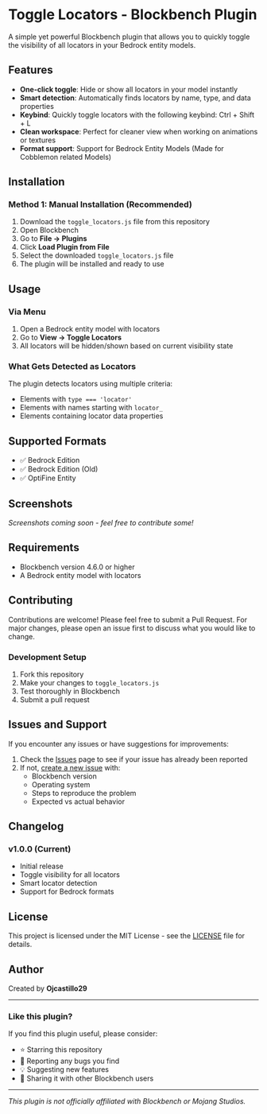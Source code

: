 # Toggle Locators - Blockbench Plugin

A simple yet powerful Blockbench plugin that allows you to quickly toggle the visibility of all locators in your Bedrock entity models.

## Features

- **One-click toggle**: Hide or show all locators in your model instantly
- **Smart detection**: Automatically finds locators by name, type, and data properties
- **Keybind**: Quickly toggle locators with the following keybind:  Ctrl + Shift + L
- **Clean workspace**: Perfect for cleaner view when working on animations or textures
- **Format support**: Support for Bedrock Entity Models (Made for Cobblemon related Models) 

## Installation

### Method 1: Manual Installation (Recommended)
1. Download the `toggle_locators.js` file from this repository
2. Open Blockbench
3. Go to **File → Plugins**
4. Click **Load Plugin from File**
5. Select the downloaded `toggle_locators.js` file
6. The plugin will be installed and ready to use

## Usage

### Via Menu
1. Open a Bedrock entity model with locators
2. Go to **View → Toggle Locators**
3. All locators will be hidden/shown based on current visibility state

### What Gets Detected as Locators
The plugin detects locators using multiple criteria:
- Elements with `type === 'locator'`
- Elements with names starting with `locator_`
- Elements containing locator data properties

## Supported Formats

- ✅ Bedrock Edition
- ✅ Bedrock Edition (Old)
- ✅ OptiFine Entity

## Screenshots

*Screenshots coming soon - feel free to contribute some!*

## Requirements

- Blockbench version 4.6.0 or higher
- A Bedrock entity model with locators

## Contributing

Contributions are welcome! Please feel free to submit a Pull Request. For major changes, please open an issue first to discuss what you would like to change.

### Development Setup
1. Fork this repository
2. Make your changes to `toggle_locators.js`
3. Test thoroughly in Blockbench
4. Submit a pull request

## Issues and Support

If you encounter any issues or have suggestions for improvements:

1. Check the [Issues](../../issues) page to see if your issue has already been reported
2. If not, [create a new issue](../../issues/new) with:
   - Blockbench version
   - Operating system
   - Steps to reproduce the problem
   - Expected vs actual behavior

## Changelog

### v1.0.0 (Current)
- Initial release
- Toggle visibility for all locators
- Smart locator detection
- Support for Bedrock formats

## License

This project is licensed under the MIT License - see the [LICENSE](LICENSE) file for details.

## Author

Created by **Ojcastillo29**

---

### Like this plugin?

If you find this plugin useful, please consider:
- ⭐ Starring this repository
- 🐛 Reporting any bugs you find
- 💡 Suggesting new features
- 🔄 Sharing it with other Blockbench users

---

*This plugin is not officially affiliated with Blockbench or Mojang Studios.*
